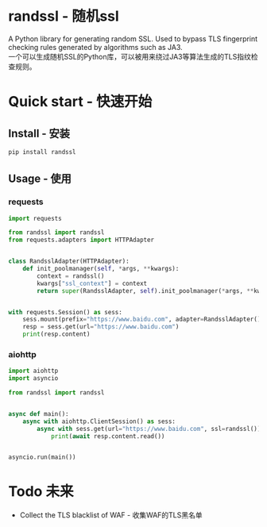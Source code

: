 # randssl - 随机ssl

A Python library for generating random SSL. Used to bypass TLS fingerprint checking rules generated by algorithms such as JA3.  
一个可以生成随机SSL的Python库，可以被用来绕过JA3等算法生成的TLS指纹检查规则。

# Quick start - 快速开始

## Install - 安装

```sh
pip install randssl
```

## Usage - 使用

### requests

```python
import requests

from randssl import randssl
from requests.adapters import HTTPAdapter


class RandsslAdapter(HTTPAdapter):
    def init_poolmanager(self, *args, **kwargs):
        context = randssl()
        kwargs["ssl_context"] = context
        return super(RandsslAdapter, self).init_poolmanager(*args, **kwargs)


with requests.Session() as sess:
    sess.mount(prefix="https://www.baidu.com", adapter=RandsslAdapter())
    resp = sess.get(url="https://www.baidu.com")
    print(resp.content)
```

### aiohttp

```python
import aiohttp
import asyncio

from randssl import randssl


async def main():
    async with aiohttp.ClientSession() as sess:
        async with sess.get(url="https://www.baidu.com", ssl=randssl()) as resp:
            print(await resp.content.read())


asyncio.run(main())
```

# Todo 未来

- Collect the TLS blacklist of WAF - 收集WAF的TLS黑名单
